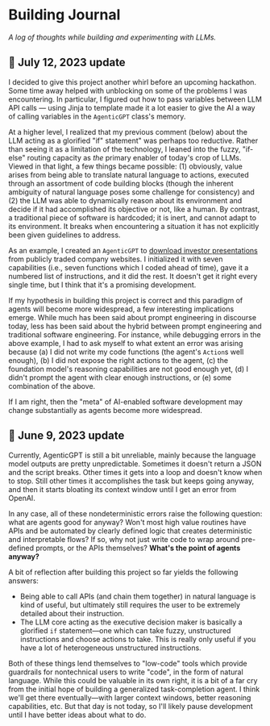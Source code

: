 # Building Journal
*A log of thoughts while building and experimenting with LLMs.*

## 🎉 July 12, 2023 update

I decided to give this project another whirl before an upcoming hackathon. Some time away helped with unblocking on some of the problems I was encountering. In particular, I figured out how to pass variables between LLM API calls — using Jinja to template made it a lot easier to give the AI a way of calling variables in the `AgenticGPT` class's memory. 

At a higher level, I realized that my previous comment (below) about the LLM acting as a glorified "if" statement" was perhaps too reductive. Rather than seeing it as a limitation of the technology, I leaned into the fuzzy, "if-else" routing capacity as *the* primary enabler of today's crop of LLMs. Viewed in that light, a few things became possible: (1) obviously, value arises from being able to translate natural language to actions, executed through an assortment of code building blocks (though the inherent ambiguity of natural language poses some challenge for consistency) and (2) the LLM was able to dynamically reason about its environment and decide if it had accomplished its objective or not, like a human. By contrast, a traditional piece of software is hardcoded; it is inert, and cannot adapt to its environment. It breaks when encountering a situation it has not explicitly been given guidelines to address. 

As an example, I created an `AgenticGPT` to [download investor presentations](../examples/investor_presentations/readme.md) from publicly traded company websites. I initialized it with seven capabilities (i.e., seven functions which I coded ahead of time), gave it a numbered list of instructions, and it did the rest. It doesn't get it right every single time, but I think that it's a promising development. 

If my hypothesis in building this project is correct and this paradigm of agents will become more widespread, a few interesting implications emerge. While much has been said about prompt engineering in discourse today, less has been said about the hybrid between prompt engineering and traditional software engineering. For instance, while debugging errors in the above example, I had to ask myself to what extent an error was arising because (a) I did not write my code functions (the agent's `Action`s well enough), (b) I did not expose the right actions to the agent, (c) the foundation model's reasoning capabilities are not good enough yet, (d) I didn't prompt the agent with clear enough instructions, or (e) some combination of the above. 

If I am right, then the "meta" of AI-enabled software development may change substantially as agents become more widespread. 

##  🚧 June 9, 2023 update

Currently, AgenticGPT is still a bit unreliable, mainly because the language model outputs are pretty unpredictable. Sometimes it doesn't return a JSON and the script breaks. Other times it gets into a loop and doesn't know when to stop. Still other times it accomplishes the task but keeps going anyway, and then it starts bloating its context window until I get an error from OpenAI.

In any case, all of these nondeterministic errors raise the following question: what are agents good for anyway? Won't most high value routines have APIs and be automated by clearly defined logic that creates deterministic and interpretable flows? If so, why not just write code to wrap around pre-defined prompts, or the APIs themselves? **What's the point of agents anyway?**

A bit of reflection after building this project so far yields the following answers:
- Being able to call APIs (and chain them together) in natural language is kind of useful, but ultimately still requires the user to be extremely detailed about their instruction.
- The LLM core acting as the executive decision maker is basically a glorified `if` statement—one which can take fuzzy, unstructured instructions and choose actions to take. This is really only useful if you have a lot of heterogeneous unstructured instructions.

Both of these things lend themselves to "low-code" tools which provide guardrails for nontechnical users to write "code", in the form of natural language. While this could be valuable in its own right, it is a bit of a far cry from the initial hope of building a generalized task-completion agent. I think we'll get there eventually—with larger context windows, better reasoning capabilities, etc. But that day is not today, so I'll likely pause development until I have better ideas about what to do.